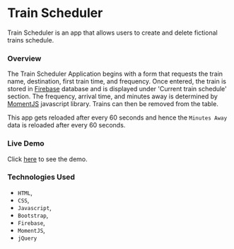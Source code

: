 # Train Scheduler

Train Scheduler is an app that allows users to create and delete fictional trains schedule.

### Overview
The Train Scheduler Application begins with a form that requests the train name, destination, first train time, and frequency. Once entered, the train is stored in [Firebase](https://firebase.google.com/) database and is displayed under 'Current train schedule' section. The frequency, arrival time, and minutes away is determined by [MomentJS](https://momentjs.com/) javascript library. Trains can then be removed from the table.

This app gets reloaded after every 60 seconds and hence the `Minutes Away` data is reloaded after every 60 seconds.

### Live Demo
Click [here](https://pshegde123.github.io/TrainScheduler.github.io/) to see the demo.

### Technologies Used
* `HTML`,
* `CSS`, 
* `Javascript`,
* `Bootstrap`, 
* `Firebase`, 
* `MomentJS`, 
* `jQuery`
